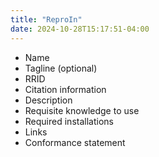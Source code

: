 ```yaml
---
title: "ReproIn"
date: 2024-10-28T15:17:51-04:00
---
```


- Name
- Tagline (optional)
- RRID
- Citation information
- Description
- Requisite knowledge to use
- Required installations
- Links
- Conformance statement
